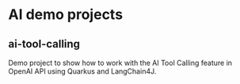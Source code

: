 # AI demo projects
## ai-tool-calling
Demo project to show how to work with the AI Tool Calling feature in OpenAI API using Quarkus and LangChain4J.